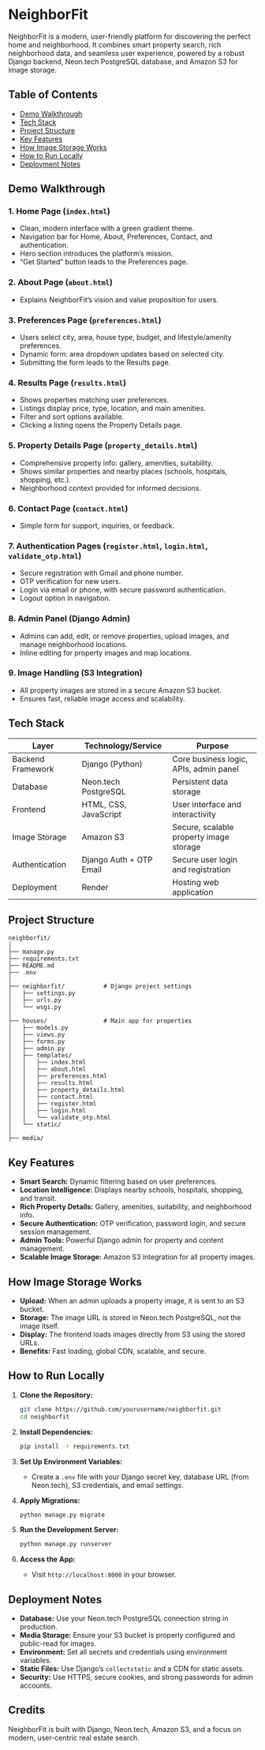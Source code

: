 # NeighborFit

NeighborFit is a modern, user-friendly platform for discovering the perfect home and neighborhood. It combines smart property search, rich neighborhood data, and seamless user experience, powered by a robust Django backend, Neon.tech PostgreSQL database, and Amazon S3 for image storage.

## Table of Contents

- [Demo Walkthrough](#demo-walkthrough)
- [Tech Stack](#tech-stack)
- [Project Structure](#project-structure)
- [Key Features](#key-features)
- [How Image Storage Works](#how-image-storage-works)
- [How to Run Locally](#how-to-run-locally)
- [Deployment Notes](#deployment-notes)

## Demo Walkthrough

### 1. Home Page (`index.html`)
- Clean, modern interface with a green gradient theme.
- Navigation bar for Home, About, Preferences, Contact, and authentication.
- Hero section introduces the platform’s mission.
- “Get Started” button leads to the Preferences page.

### 2. About Page (`about.html`)
- Explains NeighborFit’s vision and value proposition for users.

### 3. Preferences Page (`preferences.html`)
- Users select city, area, house type, budget, and lifestyle/amenity preferences.
- Dynamic form: area dropdown updates based on selected city.
- Submitting the form leads to the Results page.

### 4. Results Page (`results.html`)
- Shows properties matching user preferences.
- Listings display price, type, location, and main amenities.
- Filter and sort options available.
- Clicking a listing opens the Property Details page.

### 5. Property Details Page (`property_details.html`)
- Comprehensive property info: gallery, amenities, suitability.
- Shows similar properties and nearby places (schools, hospitals, shopping, etc.).
- Neighborhood context provided for informed decisions.

### 6. Contact Page (`contact.html`)
- Simple form for support, inquiries, or feedback.

### 7. Authentication Pages (`register.html`, `login.html`, `validate_otp.html`)
- Secure registration with Gmail and phone number.
- OTP verification for new users.
- Login via email or phone, with secure password authentication.
- Logout option in navigation.

### 8. Admin Panel (Django Admin)
- Admins can add, edit, or remove properties, upload images, and manage neighborhood locations.
- Inline editing for property images and map locations.

### 9. Image Handling (S3 Integration)
- All property images are stored in a secure Amazon S3 bucket.
- Ensures fast, reliable image access and scalability.

## Tech Stack

| Layer                | Technology/Service         | Purpose                                  |
|----------------------|---------------------------|-------------------------------------------|
| Backend Framework    | Django (Python)           | Core business logic, APIs, admin panel    |
| Database             | Neon.tech PostgreSQL      | Persistent data storage                   |
| Frontend             | HTML, CSS, JavaScript     | User interface and interactivity          |
| Image Storage        | Amazon S3                 | Secure, scalable property image storage   |
| Authentication       | Django Auth + OTP Email   | Secure user login and registration        |
| Deployment           | Render                    | Hosting web application                   |

## Project Structure

```
neighborfit/
│
├── manage.py
├── requirements.txt
├── README.md
├── .env
│
├── neighborfit/           # Django project settings
│   ├── settings.py
│   ├── urls.py
│   └── wsgi.py
│
├── houses/                # Main app for properties
│   ├── models.py
│   ├── views.py
│   ├── forms.py
│   ├── admin.py
│   ├── templates/
│   │   ├── index.html
│   │   ├── about.html
│   │   ├── preferences.html
│   │   ├── results.html
│   │   ├── property_details.html
│   │   ├── contact.html
│   │   ├── register.html
│   │   ├── login.html
│   │   └── validate_otp.html
│   └── static/
│
├── media/                 
```

## Key Features

- **Smart Search:** Dynamic filtering based on user preferences.
- **Location Intelligence:** Displays nearby schools, hospitals, shopping, and transit.
- **Rich Property Details:** Gallery, amenities, suitability, and neighborhood info.
- **Secure Authentication:** OTP verification, password login, and secure session management.
- **Admin Tools:** Powerful Django admin for property and content management.
- **Scalable Image Storage:** Amazon S3 integration for all property images.

## How Image Storage Works

- **Upload:** When an admin uploads a property image, it is sent to an S3 bucket.
- **Storage:** The image URL is stored in Neon.tech PostgreSQL, not the image itself.
- **Display:** The frontend loads images directly from S3 using the stored URLs.
- **Benefits:** Fast loading, global CDN, scalable, and secure.

## How to Run Locally

1. **Clone the Repository:**
   ```sh
   git clone https://github.com/yourusername/neighborfit.git
   cd neighborfit
   ```

2. **Install Dependencies:**
   ```sh
   pip install -r requirements.txt
   ```

3. **Set Up Environment Variables:**
   - Create a `.env` file with your Django secret key, database URL (from Neon.tech), S3 credentials, and email settings.

4. **Apply Migrations:**
   ```sh
   python manage.py migrate
   ```

5. **Run the Development Server:**
   ```sh
   python manage.py runserver
   ```

6. **Access the App:**
   - Visit `http://localhost:8000` in your browser.

## Deployment Notes

- **Database:** Use your Neon.tech PostgreSQL connection string in production.
- **Media Storage:** Ensure your S3 bucket is properly configured and public-read for images.
- **Environment:** Set all secrets and credentials using environment variables.
- **Static Files:** Use Django’s `collectstatic` and a CDN for static assets.
- **Security:** Use HTTPS, secure cookies, and strong passwords for admin accounts.

## Credits

NeighborFit is built with Django, Neon.tech, Amazon S3, and a focus on modern, user-centric real estate search.


